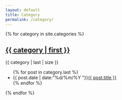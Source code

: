 ```yaml
---
layout: default
title: Category
permalink: /category/
---
```


{% for category in site.categories %}
<h2><a href="{{ site.baseurl }}/test">{{ category | first }}</a></h2>
<span>{{ category | last | size }}</span>
<ul class="arc-list">
	{% for post in category.last %}
		<li>{{ post.date | date:"%d/%m/%Y "}}<a href="{{ post.url }}">{{ post.title }}</a></li>
	{% endfor %}
</ul>
{% endfor %}
